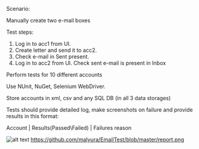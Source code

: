 Scenario:

Manually create two e-mail boxes

Test steps:
1.	Log in to acc1 from UI. 
2.	Create letter and send it to acc2.
3.	Check e-mail in Sent present.
4.	Log in to acc2 from UI. Check sent e-mail is present in Inbox

Perform tests for 10 different accounts

Use NUnit, NuGet, Selenium WebDriver.

Store accounts in xml, csv and any SQL DB (in all 3 data storages)

Tests should provide detailed log, make screenshots on failure and provide results in this format:

Account |	Results(Passed\Failed) |	Failures reason

![alt text](EmailTest/report.png) 
https://github.com/malyura/EmailTest/blob/master/report.png
